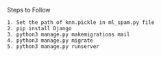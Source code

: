 Steps to Follow

    1. Set the path of knn.pickle in ml_spam.py file
    2. pip install Django
    3. python3 manage.py makemigrations mail
    4. python3 manage.py migrate
    5. python3 manage.py runserver
